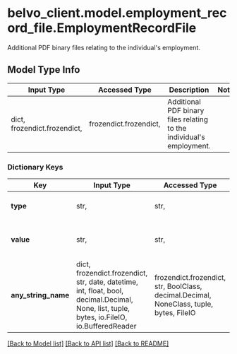 # belvo_client.model.employment_record_file.EmploymentRecordFile

Additional PDF binary files relating to the individual's employment.

## Model Type Info
Input Type | Accessed Type | Description | Notes
------------ | ------------- | ------------- | -------------
dict, frozendict.frozendict,  | frozendict.frozendict,  | Additional PDF binary files relating to the individual&#x27;s employment. | 

### Dictionary Keys
Key | Input Type | Accessed Type | Description | Notes
------------ | ------------- | ------------- | ------------- | -------------
**type** | str,  | str,  | The title of the document.  | [optional] 
**value** | str,  | str,  | The PDF binary of the file (as a string).  | [optional] 
**any_string_name** | dict, frozendict.frozendict, str, date, datetime, int, float, bool, decimal.Decimal, None, list, tuple, bytes, io.FileIO, io.BufferedReader | frozendict.frozendict, str, BoolClass, decimal.Decimal, NoneClass, tuple, bytes, FileIO | any string name can be used but the value must be the correct type | [optional]

[[Back to Model list]](../../README.md#documentation-for-models) [[Back to API list]](../../README.md#documentation-for-api-endpoints) [[Back to README]](../../README.md)

